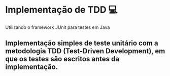 # Implementação de TDD 💻

Utilizando o framework JUnit para testes em Java

Implementação simples de teste unitário com a metodologia TDD (Test-Driven Development), em que os testes são escritos antes da implementação.
---
